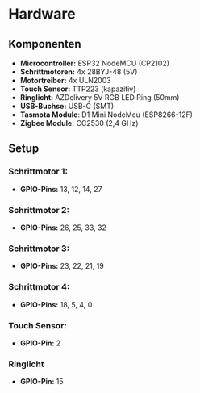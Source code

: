 # Hardware

## Komponenten

- **Microcontroller:** ESP32 NodeMCU (CP2102)
- **Schrittmotoren:** 4x 28BYJ-48 (5V)
- **Motortreiber:** 4x ULN2003
- **Touch Sensor:** TTP223 (kapazitiv)
- **Ringlicht:** AZDelivery 5V RGB LED Ring (50mm)
- **USB-Buchse:** USB-C (SMT)
- **Tasmota Module**: D1 Mini NodeMcu (ESP8266-12F)
- **Zigbee Module:** CC2530 (2,4 GHz)

## Setup

### Schrittmotor 1:
- **GPIO-Pins:** 13, 12, 14, 27

### Schrittmotor 2:
- **GPIO-Pins:** 26, 25, 33, 32

### Schrittmotor 3:
- **GPIO-Pins:** 23, 22, 21, 19

### Schrittmotor 4:
- **GPIO-Pins:** 18, 5, 4, 0

### Touch Sensor:
- **GPIO-Pin:** 2

### Ringlicht
- **GPIO-Pin:** 15
